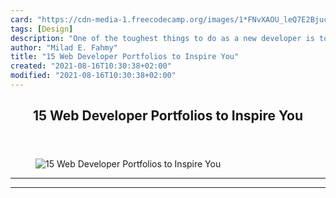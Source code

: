 ```yaml
---
card: "https://cdn-media-1.freecodecamp.org/images/1*FNvXAOU_leQ7E2Bjuc8gqw.png"
tags: [Design]
description: "One of the toughest things to do as a new developer is to ass"
author: "Milad E. Fahmy"
title: "15 Web Developer Portfolios to Inspire You"
created: "2021-08-16T10:30:38+02:00"
modified: "2021-08-16T10:30:38+02:00"
---
```

<div class="site-wrapper">
<main id="site-main" class="site-main outer">
<div class="inner">
<article class="post-full post tag-design tag-web-development tag-portfolio tag-web-design tag-entrepreneurship ">
<header class="post-full-header">
<h1 class="post-full-title">15 Web Developer Portfolios to Inspire You</h1>
</header>
<figure class="post-full-image">
<picture>
<source media="(max-width: 700px)" sizes="1px" srcset="data:image/gif;base64,R0lGODlhAQABAIAAAAAAAP///yH5BAEAAAAALAAAAAABAAEAAAIBRAA7 1w">
<source media="(min-width: 701px)" sizes="(max-width: 800px) 400px,
(max-width: 1170px) 700px,
1400px" srcset="https://cdn-media-1.freecodecamp.org/images/1*FNvXAOU_leQ7E2Bjuc8gqw.png 300w,
https://cdn-media-1.freecodecamp.org/images/1*FNvXAOU_leQ7E2Bjuc8gqw.png 600w,
https://cdn-media-1.freecodecamp.org/images/1*FNvXAOU_leQ7E2Bjuc8gqw.png 1000w,
https://cdn-media-1.freecodecamp.org/images/1*FNvXAOU_leQ7E2Bjuc8gqw.png 2000w">
<img onerror="this.style.display='none'" src="https://cdn-media-1.freecodecamp.org/images/1*FNvXAOU_leQ7E2Bjuc8gqw.png" alt="15 Web Developer Portfolios to Inspire You">
</picture>
</figure>
<section class="post-full-content">
<div class="post-content">
</div>
<hr>
<hr>
</section>
</article>
</div>
</main>
</div>
<!-- Google Tag Manager (noscript) -->
<!-- End Google Tag Manager (noscript) -->
